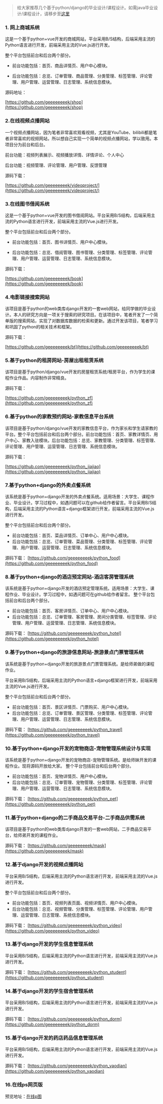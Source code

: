 > 给大家推荐几个基于python/django的毕业设计/课程设计。如需java毕业设计/课程设计，请移步至[这里](https://github.com/geeeeeeeek/code_products/blob/main/java_readme.md)


### 1. 网上商城系统

这是一个基于python+vue开发的商城网站，平台采用B/S结构，后端采用主流的Python语言进行开发，前端采用主流的Vue.js进行开发。

整个平台包括前台和后台两个部分。

- 前台功能包括：首页、商品详情页、用户中心模块。

- 后台功能包括：总览、订单管理、商品管理、分类管理、标签管理、评论管理、用户管理、运营管理、日志管理、系统信息模块。

源码地址：

[https://github.com/geeeeeeeek/shop](https://github.com/geeeeeeeek/shop)

### 2.在线视频点播网站

一个视频点播网站，因为笔者非常喜欢观看视频，尤其是YouTube、bilibili都是笔者非常喜欢的视频网站，所以想自己实现一个简单的视频点播网站，学以致用。本项目分为前台和后台。

前台功能：视频列表展示、视频播放详情、详情评论、个人中心

后台功能：视频管理、评论管理、用户管理、反馈管理

源码下载：

[https://github.com/geeeeeeeek/videoproject/](https://github.com/geeeeeeeek/videoproject/)

### 3.在线图书借阅系统

这是一个基于python+vue开发的图书借阅网站。平台采用B/S结构，后端采用主流的Python语言进行开发，前端采用主流的Vue.js进行开发。

整个平台包括前台和后台两个部分。

- 前台功能包括：首页、图书详情页、用户中心模块。

- 后台功能包括：总览、借阅管理、图书管理、分类管理、标签管理、评论管理、用户管理、运营管理、日志管理、系统信息模块。

源码下载：

[https://github.com/geeeeeeeek/book](https://github.com/geeeeeeeek/book)

### 4.电影链接搜索网站 

该项目是基于python的web类库django开发的一套web网站，给同学做的毕业设计。本人的研究方向是一项关于搜索的研究项目。在该项目中，笔者开发了一个简单版的搜索网站，实现了对数据库数据的检索和更新。通过开发该项目，笔者学习和巩固了python的相关技术和框架。

源码下载：

[https://github.com/geeeeeeeek/bt](https://github.com/geeeeeeeek/bt)

### 5.基于python的租房网站-房屋出租租赁系统

该项目是基于python/django/vue开发的房屋租赁系统/租房平台，作为学生的课程作业作品。内容制作非常精良。

源码下载：

[https://github.com/geeeeeeeek/python_zf](https://github.com/geeeeeeeek/python_zf)

### 6.基于python的家教预约网站-家教信息平台系统

该项目是基于python/django/vue开发的家教信息平台，作为家长和学生请家教的平台。整个平台包括前台和后台两个部分。前台功能包括：首页、家教详情页、用户中心、家教入驻模块。后台功能包括：总览、家教管理、分类管理、标签管理、评论管理、用户管理、运营管理、日志管理、系统信息模块。

源码下载：

[https://github.com/geeeeeeeek/python_jiajiao](https://github.com/geeeeeeeek/python_jiajiao)

### 7.基于python+django的外卖点餐系统

该系统是基于python+django开发的外卖点餐系统。适用场景：大学生、课程作业、毕业设计。学习过程中，如遇问题可以在github给作者留言。平台采用B/S结构，后端采用主流的Python语言+django框架进行开发，前端采用主流的Vue.js进行开发。

整个平台包括前台和后台两个部分。

- 前台功能包括：首页、菜品详情页、订单中心、用户中心模块。
- 后台功能包括：总览、订单管理、菜品管理、分类管理、标签管理、评论管理、用户管理、运营管理、日志管理、系统信息模块。

源码下载：
[https://github.com/geeeeeeeek/python_food](https://github.com/geeeeeeeek/python_food)

### 8.基于python+django的酒店预定网站-酒店客房管理系统

 该系统是基于python+django开发的酒店预定管理系统。适用场景：大学生、课程作业、毕业设计。学习过程中，如遇问题可在github给作者留言。
整个平台包括前台和后台两个部分。

- 前台功能包括：首页、客房详情页、订单中心、用户中心模块。
- 后台功能包括：总览、订单管理、客房管理、房间分类管理、标签管理、评论管理、用户管理、运营管理、日志管理、系统信息模块。

源码下载：
[https://github.com/geeeeeeeek/python_hotel](https://github.com/geeeeeeeek/python_hotel)

### 9.基于python+django的旅游信息网站-旅游景点门票管理系统

该系统是基于python+django开发的旅游景点门票管理系统。是给师弟做的课程作业。

平台采用B/S结构，后端采用主流的Python语言+django框架进行开发，前端采用主流的Vue.js进行开发。

整个平台包括前台和后台两个部分。

- 前台功能包括：首页、景区详情页、门票购买、用户中心模块。
- 后台功能包括：总览、订单管理、景区管理、分类管理、标签管理、评论管理、用户管理、运营管理、日志管理、系统信息模块。

源码下载：
[https://github.com/geeeeeeeek/python_travel](https://github.com/geeeeeeeek/python_travel)

### 10.基于python+django开发的宠物商店-宠物管理系统设计与实现

该系统是基于python+django开发的宠物商店-宠物管理系统。是给师妹开发的课程作业。现将源码开放给大家。
整个平台包括前台和后台两个部分。
- 前台功能包括：首页、宠物详情页、用户中心模块。
- 后台功能包括：总览、订单管理、宠物管理、分类管理、标签管理、评论管理、用户管理、运营管理、日志管理、系统信息模块。

源码下载：
[https://github.com/geeeeeeeek/python_pet](https://github.com/geeeeeeeek/python_pet)

### 11.基于python+django的二手商品交易平台-二手商品供需系统

该项目是基于python的web类库django开发的一套web网站，二手商品交易平台，给师弟开发的课程作业。

源码下载：
[https://github.com/geeeeeeeek/mask](https://github.com/geeeeeeeek/mask)

### 12.基于django开发的视频点播网站

平台采用B/S结构，后端采用主流的Python语言进行开发，前端采用主流的Vue.js进行开发。

整个平台包括前台和后台两个部分。

- 前台功能包括：首页、视频列表页面、视频详情页、用户中心模块。
- 后台功能包括：总览、视频管理、分类管理、标签管理、评论管理、用户管理、运营管理、日志管理、系统信息模块。

源码下载：
[https://github.com/geeeeeeeek/python_video](https://github.com/geeeeeeeek/python_video)


### 13.基于django开发的学生信息管理系统

平台采用B/S结构，后端采用主流的Python语言进行开发，前端采用主流的Vue.js进行开发。

源码下载：
[https://github.com/geeeeeeeek/python_student](https://github.com/geeeeeeeek/python_student)



### 14.基于django开发的学生宿舍管理系统

平台采用B/S结构，后端采用主流的Python语言进行开发，前端采用主流的Vue.js进行开发。

源码下载：
[https://github.com/geeeeeeeek/python_dorm](https://github.com/geeeeeeeek/python_dorm)



### 15.基于django开发的药店药品信息管理系统

平台采用B/S结构，后端采用主流的Python语言进行开发，前端采用主流的Vue.js进行开发。

源码下载：
[https://github.com/geeeeeeeek/python_yaodian](https://github.com/geeeeeeeek/python_yaodian)

### 16.在线ps网页版

预览地址：[在线p图](https://zaixianps.net)

